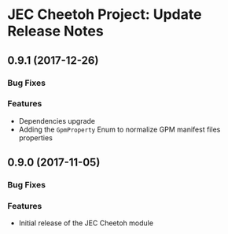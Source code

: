 # JEC Cheetoh Project: Update Release Notes

<a name="jec-cheetoh-0.9.1"></a>
## **0.9.1** (2017-12-26)

### Bug Fixes

### Features

- Dependencies upgrade
- Adding the `GpmProperty` Enum to normalize GPM manifest files properties

<a name="jec-cheetoh-0.9.0"></a>
## **0.9.0** (2017-11-05)

### Bug Fixes

### Features

- Initial release of the JEC Cheetoh module